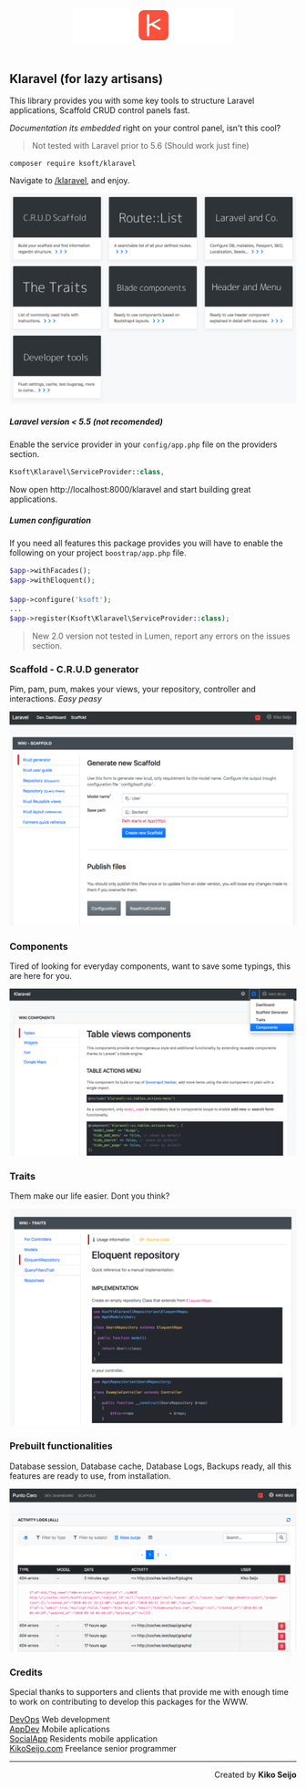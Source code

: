 <p align="center" style="margin-bottom:3rem;"><img src="/imgs/klaravel.png?raw=true" height="62"></p>

## Klaravel (for lazy artisans)

This library provides you with some key tools to structure Laravel applications, Scaffold CRUD control panels fast.

_Documentation its embedded_ right on your control panel, isn't this cool?

> Not tested with Laravel prior to 5.6 (Should work just fine)

```
composer require ksoft/klaravel
```

Navigate to [/klaravel](http://localhost:8000/klaravel), and enjoy.

![Developer Dashboard](/imgs/v2-dashboard.png?raw=true 'Klaravel Developer dashboard')

##### Laravel version < 5.5 (not recomended)

Enable the service provider in your `config/app.php` file on the providers section.

```php
Ksoft\Klaravel\ServiceProvider::class,
```

Now open http://localhost:8000/klaravel and start building great applications.

##### Lumen configuration

If you need all features this package provides you will have to enable the following on your project `boostrap/app.php` file.

```php
$app->withFacades();
$app->withEloquent();

$app->configure('ksoft');
...
$app->register(Ksoft\Klaravel\ServiceProvider::class);
```

> New 2.0 version not tested in Lumen, report any errors on the issues section.

### Scaffold - C.R.U.D generator

Pim, pam, pum, makes your views, your repository, controller and interactions. _Easy peasy_

![Scaffold - crud generator](/imgs/v2-scaffold.png?raw=true 'Scaffold - crud generator')

### Components

Tired of looking for everyday components, want to save some typings, this are here for you.

![Blade components](/imgs/v2-components.png?raw=true 'Blade components')

### Traits

Them make our life easier. Dont you think?

![Available traits](/imgs/v2-traits.png?raw=true 'Available traits')

### Prebuilt functionalities

Database session, Database cache, Database Logs, Backups ready, all this features are ready to use,
from installation.

![Scaffold Control Panel](/imgs/v2-logs.png?raw=true 'Klaravel Scaffold Control Panel')

### Credits

Special thanks to supporters and clients that provide me with enough time to work on contributing to develop this packages for the WWW.

[DevOps](https://sunnyface.com 'Programador ios málaga Marbella') Web development  
[AppDev](https://gestorapp.com 'Gestor de aplicaciones moviles en málaga, mijas, marbella') Mobile aplications  
[SocialApp](https://sosvecinos.com 'Plataforma móvil para la gestion de comunidades') Residents mobile application  
[KikoSeijo.com](https://kikoseijo.com 'Programador freelance movil y Laravel') Freelance senior programmer

---

<div dir=rtl markdown=1>Created by <b>Kiko Seijo</b></div>
